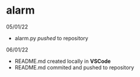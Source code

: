 # alarm

05/01/22  
- alarm.py *pushed* to repository

06/01/22
- README.md created locally in **VSCode**
- README.md commited and pushed to repository